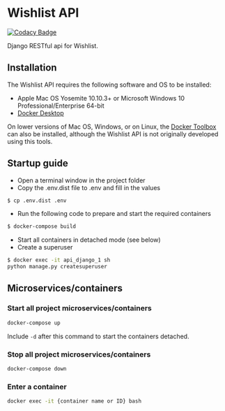 # Wishlist API
[![Codacy Badge](https://app.codacy.com/project/badge/Grade/f11553d1c0194419b1dcbf104c93992a)](https://www.codacy.com/manual/rinesh.ramadhin/Wishlist-API?utm_source=github.com&amp;utm_medium=referral&amp;utm_content=RineshRamadhin/Wishlist-API&amp;utm_campaign=Badge_Grade)

Django RESTful api for Wishlist.

## Installation

The Wishlist API requires the following software and OS to be installed:

  - Apple Mac OS Yosemite 10.10.3+ or Microsoft Windows 10 Professional/Enterprise 64-bit
  - [Docker Desktop](https://www.docker.com/products/docker-desktop) 

On lower versions of Mac OS, Windows, or on Linux, 
the [Docker Toolbox](https://docs.docker.com/toolbox/toolbox_install_windows/) 
can also be installed, although the Wishlist API is not originally developed using this tools.

## Startup guide

   - Open a terminal window in the project folder
   - Copy the .env.dist file to .env and fill in the values
 
   ``` bash
   $ cp .env.dist .env
   ```

   - Run the following code to prepare and start the required containers

   ``` bash
   $ docker-compose build
   ```

  - Start all containers in detached mode (see below)
  - Create a superuser

   ``` bash
   $ docker exec -it api_django_1 sh
   python manage.py createsuperuser
   ```

## Microservices/containers
###  Start all project microservices/containers

``` bash
docker-compose up
```

Include ```-d``` after this command to start the containers detached.

### Stop all project microservices/containers
``` bash
docker-compose down
```

### Enter a container
``` bash
docker exec -it {container name or ID} bash
```
